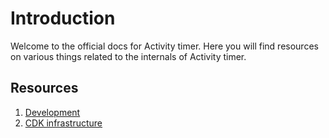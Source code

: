 # Introduction
Welcome to the official docs for Activity timer. Here you will find resources on various things related to the internals of Activity timer.

## Resources
1. [Development](development.md)
2. [CDK infrastructure](infrastructure.md)